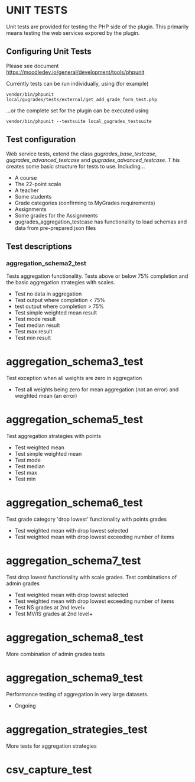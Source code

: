 # UNIT TESTS

Unit tests are provided for testing the PHP side of the plugin. This primarily means
testing the web services expored by the plugin.

## Configuring Unit Tests

Please see document https://moodledev.io/general/development/tools/phpunit

Currently tests can be run individually, using (for example)

    vendor/bin/phpunit local/gugrades/tests/external/get_add_grade_form_test.php

...or the complete set for the plugin can be executed using

    vendor/bin/phpunit --testsuite local_gugrades_testsuite

## Test configuration

Web service tests, extend the class *gugrades_base_testcase*, *gugrades_advanced_testcase* and *gugrades_advanced_testcase*. T
his creates some basic structure for tests to use. Including...

* A course
* The 22-point scale
* A teacher
* Some students
* Grade categories (confirming to MyGrades requirements)
* Assignments
* Some grades for the Assignments
* gugrades_aggregation_testcase has functionality to load schemas and data from pre-prepared json files

## Test descriptions

### aggregation_schema2_test

Tests aggregation functionality. Tests above or below 75% completion and the basic aggregation strategies with scales.

* Test no data in aggregation
* Test output where completion < 75%
* test output where completion > 75%
* Test simple weighted mean result
* Test mode result
* Test median result
* Test max result
* Test min result


# aggregation_schema3_test

Test exception when all weights are zero in aggregation

* Test all weights being zero for mean aggregation (not an error) and weighted mean (an error)


# aggregation_schema5_test

Test aggregation strategies with points

* Test weighted mean
* Test simple weighted mean
* Test mode
* Test median
* Test max
* Test min


# aggregation_schema6_test

Test grade category 'drop lowest' functionality with points grades

* Test weighted mean with drop lowest selected
* Test weighted mean with drop lowest exceeding number of items


# aggregation_schema7_test

Test drop lowest functionality with scale grades. Test combinations of admin grades

* Test weighted mean with drop lowest selected
* Test weighted mean with drop lowest exceeding number of items
* Test NS grades at 2nd level+
* Test MV/IS grades at 2nd level+

# aggregation_schema8_test

More combination of admin grades tests


# aggregation_schema9_test

Performance testing of aggregation in very large datasets.

* Ongoing

# aggregation_strategies_test

More tests for aggregation strategies

# csv_capture_test